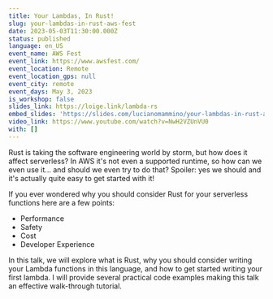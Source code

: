 ```yaml
---
title: Your Lambdas, In Rust!
slug: your-lambdas-in-rust-aws-fest
date: 2023-05-03T11:30:00.000Z
status: published
language: en_US
event_name: AWS Fest
event_link: https://www.awsfest.com/
event_location: Remote
event_location_gps: null
event_city: remote
event_days: May 3, 2023
is_workshop: false
slides_link: https://loige.link/lambda-rs
embed_slides: 'https://slides.com/lucianomammino/your-lambdas-in-rust-aws-fest-compute-edition-2023/embed'
video_link: https://www.youtube.com/watch?v=NwH2VZUnVU0
with: []
---
```


Rust is taking the software engineering world by storm, but how does it affect serverless? In AWS it's not even a supported runtime, so how can we even use it... and should we even try to do that? Spoiler: yes we should and it's actually quite easy to get started with it!

If you ever wondered why you should consider Rust for your serverless functions here are a few points:

- Performance
- Safety
- Cost
- Developer Experience

In this talk, we will explore what is Rust, why you should consider writing your Lambda functions in this language, and how to get started writing your first lambda. I will provide several practical code examples making this talk an effective walk-through tutorial.
